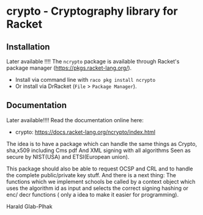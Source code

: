 # crypto - Cryptography library for Racket

## Installation
Later available !!!!
The `ncrypto` package is available through Racket's package manager (https://pkgs.racket-lang.org/).
- Install via command line with `raco pkg install ncrypto`
- Or install via DrRacket (`File` > `Package Manager`).

## Documentation
Later available!!!!
Read the documentation online here: 
- crypto: https://docs.racket-lang.org/ncrypto/index.html

The idea is to have a package which can handle the same things as Crypto, sha,x509 including Cms pdf
And XML signing with all algorithms Seen as secure by NIST(USA) and ETSI(European union). 

This package should also be able to request OCSP and CRL and to handle the complete public/private key stuff. And there is a next thing: The functions which we implement schools be called by a context object which uses the algorithm id as input and selects the correct signing hashing or enc/ decr functions ( only a idea to make it easier for programming). 

Harald Glab-Plhak

